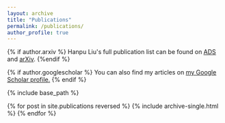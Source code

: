 ```yaml
---
layout: archive
title: "Publications"
permalink: /publications/
author_profile: true
---
```


{% if author.arxiv %}
  Hanpu Liu's full publication list can be found on <u><a href="{{author.ads}}">ADS</a></u> and <u><a href="{{author.arxiv}}">arXiv</a></u>.
{%endif %}

{% if author.googlescholar %}
  You can also find my articles on <u><a href="{{author.googlescholar}}">my Google Scholar profile</a>.</u>
{% endif %}

{% include base_path %}

{% for post in site.publications reversed %}
  {% include archive-single.html %}
{% endfor %}
